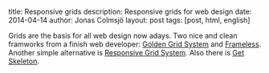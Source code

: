 title: Responsive grids
description: Responsive grids for web design
date: 2014-04-14
author: Jonas Colmsjö
layout: post
tags: [post, html, english]

Grids are the basis for all web design now adays.  Two nice and clean framworks from a finish web developer: [Golden Grid System]( http://goldengridsystem.com/) and [Frameless](http://framelessgrid.com/). Another simple alternative is [Responsive Grid System](http://www.responsivegridsystem.com). Also there is [Get Skeleton](http://www.getskeleton.com/).



